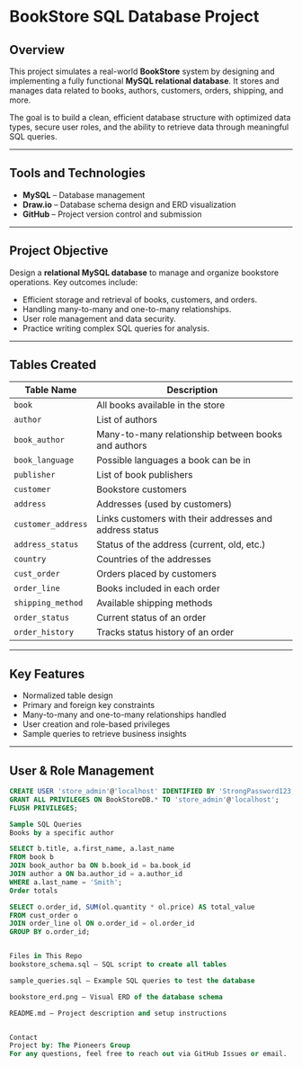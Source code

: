 # BookStore SQL Database Project

## Overview

This project simulates a real-world **BookStore** system by designing and implementing a fully functional **MySQL relational database**. It stores and manages data related to books, authors, customers, orders, shipping, and more.

The goal is to build a clean, efficient database structure with optimized data types, secure user roles, and the ability to retrieve data through meaningful SQL queries.

---

## Tools and Technologies
- **MySQL** – Database management
- **Draw.io** – Database schema design and ERD visualization
- **GitHub** – Project version control and submission

---

## Project Objective

Design a **relational MySQL database** to manage and organize bookstore operations. Key outcomes include:

- Efficient storage and retrieval of books, customers, and orders.
- Handling many-to-many and one-to-many relationships.
- User role management and data security.
- Practice writing complex SQL queries for analysis.

---

## Tables Created

| Table Name         | Description                                                  |
|--------------------|--------------------------------------------------------------|
| `book`             | All books available in the store                             |
| `author`           | List of authors                                              |
| `book_author`      | Many-to-many relationship between books and authors          |
| `book_language`    | Possible languages a book can be in                          |
| `publisher`        | List of book publishers                                      |
| `customer`         | Bookstore customers                                          |
| `address`          | Addresses (used by customers)                                |
| `customer_address` | Links customers with their addresses and address status      |
| `address_status`   | Status of the address (current, old, etc.)                   |
| `country`          | Countries of the addresses                                   |
| `cust_order`       | Orders placed by customers                                   |
| `order_line`       | Books included in each order                                 |
| `shipping_method`  | Available shipping methods                                   |
| `order_status`     | Current status of an order                                   |
| `order_history`    | Tracks status history of an order                            |

---

## Key Features

-  Normalized table design
-  Primary and foreign key constraints
-  Many-to-many and one-to-many relationships handled
-  User creation and role-based privileges
-  Sample queries to retrieve business insights

---

## User & Role Management

```sql
CREATE USER 'store_admin'@'localhost' IDENTIFIED BY 'StrongPassword123';
GRANT ALL PRIVILEGES ON BookStoreDB.* TO 'store_admin'@'localhost';
FLUSH PRIVILEGES;

Sample SQL Queries
Books by a specific author

SELECT b.title, a.first_name, a.last_name
FROM book b
JOIN book_author ba ON b.book_id = ba.book_id
JOIN author a ON ba.author_id = a.author_id
WHERE a.last_name = 'Smith';
Order totals

SELECT o.order_id, SUM(ol.quantity * ol.price) AS total_value
FROM cust_order o
JOIN order_line ol ON o.order_id = ol.order_id
GROUP BY o.order_id;


Files in This Repo
bookstore_schema.sql – SQL script to create all tables

sample_queries.sql – Example SQL queries to test the database

bookstore_erd.png – Visual ERD of the database schema

README.md – Project description and setup instructions


Contact
Project by: The Pioneers Group
For any questions, feel free to reach out via GitHub Issues or email.
